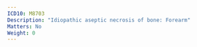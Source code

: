 ```yaml
---
ICD10: M8703
Description: "Idiopathic aseptic necrosis of bone: Forearm"
Matters: No
Weight: 0
---
```

